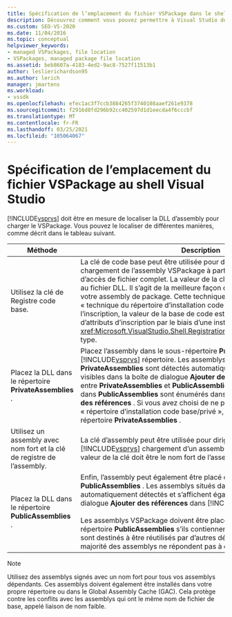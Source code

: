 ```yaml
---
title: Spécification de l’emplacement du fichier VSPackage dans le shell VS | Microsoft Docs
description: Découvrez comment vous pouvez permettre à Visual Studio de localiser la DLL d’assembly pour charger le VSPackage.
ms.custom: SEO-VS-2020
ms.date: 11/04/2016
ms.topic: conceptual
helpviewer_keywords:
- managed VSPackages, file location
- VSPackages, managed package file location
ms.assetid: beb8607a-4183-4ed2-9ac8-7527f11513b1
author: leslierichardson95
ms.author: lerich
manager: jmartens
ms.workload:
- vssdk
ms.openlocfilehash: efec1ac3f7ccb3884265f3740108aaef261e9378
ms.sourcegitcommit: f2916d8fd296b92cc402597d1d1eecda4f6cccbf
ms.translationtype: MT
ms.contentlocale: fr-FR
ms.lasthandoff: 03/25/2021
ms.locfileid: "105064067"
---
```

# <a name="specifying-vspackage-file-location-to-the-vs-shell"></a>Spécification de l’emplacement du fichier VSPackage au shell Visual Studio
[!INCLUDE[vsprvs](../../code-quality/includes/vsprvs_md.md)] doit être en mesure de localiser la DLL d’assembly pour charger le VSPackage. Vous pouvez le localiser de différentes manières, comme décrit dans le tableau suivant.

| Méthode | Description |
| - | - |
| Utilisez la clé de Registre code base. | La clé de code base peut être utilisée pour diriger [!INCLUDE[vsprvs](../../code-quality/includes/vsprvs_md.md)] le chargement de l’assembly VSPackage à partir de n’importe quel chemin d’accès de fichier complet. La valeur de la clé doit être le chemin d’accès au fichier DLL. Il s’agit de la meilleure façon de [!INCLUDE[vsprvs](../../code-quality/includes/vsprvs_md.md)] charger votre assembly de package. Cette technique est parfois appelée « technique du répertoire d’installation code base/privé ». Pendant l’inscription, la valeur de la base de code est passée aux classes d’attributs d’inscription par le biais d’une instance du <xref:Microsoft.VisualStudio.Shell.RegistrationAttribute.RegistrationContext> type. |
| Placez la DLL dans le répertoire **PrivateAssemblies** . | Placez l’assembly dans le sous-répertoire **PrivateAssemblies** du [!INCLUDE[vsprvs](../../code-quality/includes/vsprvs_md.md)] répertoire. Les assemblys situés dans **PrivateAssemblies** sont détectés automatiquement, mais ne sont pas visibles dans la boîte de dialogue **Ajouter des références** . La différence entre **PrivateAssemblies** et **PublicAssemblies** est que les assemblys dans **PublicAssemblies** sont énumérés dans la boîte de dialogue **Ajouter des références** . Si vous avez choisi de ne pas utiliser la technique « répertoire d’installation code base/privé », vous devez installer dans le répertoire **PrivateAssemblies** . |
| Utilisez un assembly avec nom fort et la clé de registre de l’assembly. | La clé d’assembly peut être utilisée pour diriger explicitement le [!INCLUDE[vsprvs](../../code-quality/includes/vsprvs_md.md)] chargement d’un assembly VSPackage nommé fort. La valeur de la clé doit être le nom fort de l’assembly. |
| Placez la DLL dans le répertoire **PublicAssemblies** . | Enfin, l’assembly peut également être placé dans le sous-répertoire **PublicAssemblies** . Les assemblys situés dans **PublicAssemblies** sont automatiquement détectés et s’affichent également dans la boîte de dialogue **Ajouter des références** dans [!INCLUDE[vsprvs](../../code-quality/includes/vsprvs_md.md)] .<br /><br /> Les assemblys VSPackage doivent être placés uniquement dans le répertoire **PublicAssemblies** s’ils contiennent des composants gérés qui sont destinés à être réutilisés par d’autres développeurs VSPackage. La majorité des assemblys ne répondent pas à ce critère. |

> [!NOTE]
> Utilisez des assemblys signés avec un nom fort pour tous vos assemblys dépendants. Ces assemblys doivent également être installés dans votre propre répertoire ou dans le Global Assembly Cache (GAC). Cela protège contre les conflits avec les assemblys qui ont le même nom de fichier de base, appelé liaison de nom faible.
